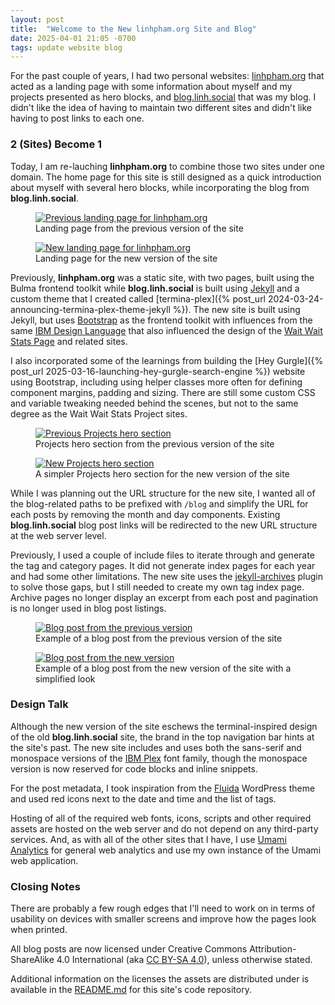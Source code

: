 ```yaml
---
layout: post
title:  "Welcome to the New linhpham.org Site and Blog"
date: 2025-04-01 21:05 -0700
tags: update website blog
---
```


For the past couple of years, I had two personal websites: [linhpham.org](https://linhpham.org) that acted as a landing page with some information about myself and my projects presented as hero blocks, and [blog.linh.social](https://blog.linh.social) that was my blog. I didn't like the idea of having to maintain two different sites and didn't like having to post links to each one.

### 2 (Sites) Become 1

Today, I am re-lauching **linhpham.org** to combine those two sites under one domain. The home page for this site is still designed as a quick introduction about myself with several hero blocks, while incorporating the blog from **blog.linh.social**.

<div class="row">
    <div class="col col-lg-6">
        <figure class="figure">
            <a target="_blank" href="/assets/images/linhpham.org/landing-page-old.png">
            <img src="/assets/images/linhpham.org/landing-page-old.png" class="img-fluid border" alt="Previous landing page for linhpham.org">
            </a>
            <figcaption class="figure-caption text-center">
                Landing page from the previous version of the site
            </figcaption>
        </figure>
    </div>
    <div class="col col-lg-6">
        <figure class="figure">
            <a target="_blank" href="/assets/images/linhpham.org/landing-page-new.png">
            <img src="/assets/images/linhpham.org/landing-page-new.png" class="img-fluid border" alt="New landing page for linhpham.org">
            </a>
            <figcaption class="figure-caption text-center">
                Landing page for the new version of the site
            </figcaption>
        </figure>
    </div>
</div>

Previously, **linhpham.org** was a static site, with two pages, built using the Bulma frontend toolkit while **blog.linh.social** is built using [Jekyll](https://jekyllrb.com/) and a custom theme that I created called [termina-plex]({% post_url 2024-03-24-announcing-termina-plex-theme-jekyll %}). The new site is built using Jekyll, but uses [Bootstrap](https://getbootstrap.com/) as the frontend toolkit with influences from the same [IBM Design Language](https://www.ibm.com/design/language/) that also influenced the design of the [Wait Wait Stats Page](http://stats.wwdt.me) and related sites.

I also incorporated some of the learnings from building the [Hey Gurgle]({% post_url 2025-03-16-launching-hey-gurgle-search-engine %}) website using Bootstrap, including using helper classes more often for defining component margins, padding and sizing. There are still some custom CSS and variable tweaking needed behind the scenes, but not to the same degree as the Wait Wait Stats Project sites.

<div class="row">
    <div class="col col-lg-6">
        <figure class="figure">
            <a target="_blank" href="/assets/images/linhpham.org/projects-hero-old.png">
            <img src="/assets/images/linhpham.org/projects-hero-old.png" class="img-fluid border" alt="Previous Projects hero section">
            </a>
            <figcaption class="figure-caption text-center">
                Projects hero section from the previous version of the site
            </figcaption>
        </figure>
    </div>
    <div class="col col-lg-6">
        <figure class="figure">
            <a target="_blank" href="/assets/images/linhpham.org/projects-hero-new.png">
            <img src="/assets/images/linhpham.org/projects-hero-new.png" class="img-fluid border" alt="New Projects hero section">
            </a>
            <figcaption class="figure-caption text-center">
                A simpler Projects hero section for the new version of the site
            </figcaption>
        </figure>
    </div>
</div>

While I was planning out the URL structure for the new site, I wanted all of the blog-related paths to be prefixed with `/blog` and simplify the URL for each posts by removing the month and day components. Existing **blog.linh.social** blog post links will be redirected to the new URL structure at the web server level.

Previously, I used a couple of include files to iterate through and generate the tag and category pages. It did not generate index pages for each year and had some other limitations. The new site uses the [jekyll-archives](https://github.com/jekyll/jekyll-archives/) plugin to solve those gaps, but I still needed to create my own tag index page. Archive pages no longer display an excerpt from each post and pagination is no longer used in blog post listings.

<div class="row">
    <div class="col col-lg-6">
        <figure class="figure">
            <a target="_blank" href="/assets/images/linhpham.org/blog-post-old.png">
            <img src="/assets/images/linhpham.org/blog-post-old.png" class="img-fluid border" alt="Blog post from the previous version">
            </a>
            <figcaption class="figure-caption text-center">
                Example of a blog post from the previous version of the site
            </figcaption>
        </figure>
    </div>
    <div class="col col-lg-6">
        <figure class="figure">
            <a target="_blank" href="/assets/images/linhpham.org/blog-post-new.png">
            <img src="/assets/images/linhpham.org/blog-post-new.png" class="img-fluid border" alt="Blog post from the new version">
            </a>
            <figcaption class="figure-caption text-center">
                Example of a blog post from the new version of the site with a simplified look
            </figcaption>
        </figure>
    </div>
</div>

### Design Talk

Although the new version of the site eschews the terminal-inspired design of the old **blog.linh.social** site, the brand in the top navigation bar hints at the site's past. The new site includes and uses both the sans-serif and monospace versions of the [IBM Plex](https://www.ibm.com/plex/) font family, though the monospace version is now reserved for code blocks and inline snippets.

For the post metadata, I took inspiration from the [Fluida](https://wordpress.org/themes/fluida/) WordPress theme and used red icons next to the date and time and the list of tags.

Hosting of all of the required web fonts, icons, scripts and other required assets are hosted on the web server and do not depend on any third-party services. And, as with all of the other sites that I have, I use [Umami Analytics](https://umami.is/) for general web analytics and use my own instance of the Umami web application.

### Closing Notes

There are probably a few rough edges that I'll need to work on in terms of usability on devices with smaller screens and improve how the pages look when printed.

All blog posts are now licensed under Creative Commons Attribution-ShareAlike 4.0 International (aka [CC BY-SA 4.0](https://creativecommons.org/licenses/by-sa/4.0/)), unless otherwise stated.

Additional information on the licenses the assets are distributed under is available in the [README.md](https://github.com/questionlp/linhpham.org_jekyll/blob/main/README.md) for this site's code repository.
